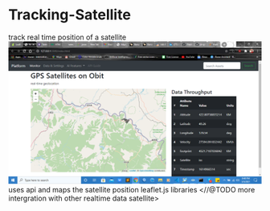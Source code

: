 # Tracking-Satellite
track real time position of a satellite
![alt text](https://github.com/jk-systems/Tracking-Satellite/blob/main/platform.png)
uses api and maps the satellite position leaflet.js libraries
<//@TODO more intergration with other realtime data satellite>
